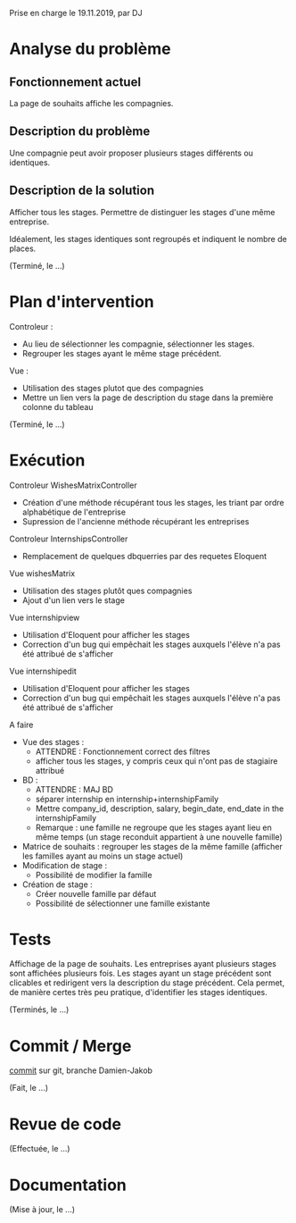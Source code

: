 Prise en charge le 19.11.2019, par DJ

# Analyse du problème

## Fonctionnement actuel

La page de souhaits affiche les compagnies.

## Description du problème

Une compagnie peut avoir proposer plusieurs stages différents ou identiques.

## Description de la solution

Afficher tous les stages. Permettre de distinguer les stages d'une même entreprise.

Idéalement, les stages identiques sont regroupés et indiquent le nombre de places.

(Terminé, le ...)

# Plan d'intervention

Controleur :
* Au lieu de sélectionner les compagnie, sélectionner les stages.
* Regrouper les stages ayant le même stage précédent.

Vue :
* Utilisation des stages plutot que des compagnies
* Mettre un lien vers la page de description du stage dans la première colonne du tableau

(Terminé, le ...)

# Exécution

Controleur WishesMatrixController
* Création d'une méthode récupérant tous les stages, les triant par ordre alphabétique de l'entreprise
* Supression de l'ancienne méthode récupérant les entreprises

Controleur InternshipsController
* Remplacement de quelques dbquerries par des requetes Eloquent

Vue wishesMatrix
* Utilisation des stages plutôt ques compagnies
* Ajout d'un lien vers le stage

Vue internshipview
* Utilisation d'Eloquent pour afficher les stages
* Correction d'un bug qui empêchait les stages auxquels l'élève n'a pas été attribué de s'afficher

Vue internshipedit
* Utilisation d'Eloquent pour afficher les stages
* Correction d'un bug qui empêchait les stages auxquels l'élève n'a pas été attribué de s'afficher

A faire
* Vue des stages : 
    * ATTENDRE : Fonctionnement correct des filtres
    * afficher tous les stages, y compris ceux qui n'ont pas de stagiaire attribué
* BD :
    * ATTENDRE : MAJ BD
    * séparer internship en internship+internshipFamily
    * Mettre company_id, description, salary, begin_date, end_date in the internshipFamily
    * Remarque : une famille ne regroupe que les stages ayant lieu en même temps (un stage reconduit appartient à une nouvelle famille)
* Matrice de souhaits : regrouper les stages de la même famille (afficher les familles ayant au moins un stage actuel)
* Modification de stage :
    * Possibilité de modifier la famille
* Création de stage :
    * Créer nouvelle famille par défaut
    * Possibilité de sélectionner une famille existante

# Tests

Affichage de la page de souhaits.
Les entreprises ayant plusieurs stages sont affichées plusieurs fois.
Les stages ayant un stage précédent sont clicables et redirigent vers la description du stage précédent.
Cela permet, de manière certes très peu pratique, d'identifier les stages identiques.

(Terminés, le ...)

# Commit / Merge

[commit](https://github.com/CPNV-ES/larasta/commit/8f5d7a13ee967a26e7684e9dece0808d95084ff3) sur git, 
branche Damien-Jakob

(Fait, le ...)

# Revue de code

(Effectuée, le ...)

# Documentation

(Mise à jour, le ...)